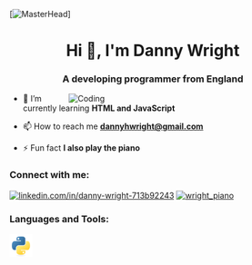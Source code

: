 [![MasterHead]([(https://64.media.tumblr.com/c5543874b9cbe98da1d20945a45e989b/tumblr_o5a5r9Z9O71tvppquo1_r1_1280.gifv)])]

<h1 align="center">Hi 👋, I'm Danny Wright</h1>
<h3 align="center">A developing programmer from England</h3>
<img align="right" alt="Coding" width="400" src="https://66.media.tumblr.com/1e4b7c44f265fd7682f353d0f20676c2/tumblr_mrfnyzgvim1rfjowdo1_500.gif">

- 🌱 I’m currently learning **HTML and JavaScript**

- 📫 How to reach me **dannyhwright@gmail.com**

- ⚡ Fun fact **I also play the piano**

<h3 align="left">Connect with me:</h3>
<p align="left">
<a href="https://linkedin.com/in/linkedin.com/in/danny-wright-713b92243" target="blank"><img align="center" src="https://raw.githubusercontent.com/rahuldkjain/github-profile-readme-generator/master/src/images/icons/Social/linked-in-alt.svg" alt="linkedin.com/in/danny-wright-713b92243" height="30" width="40" /></a>
<a href="https://instagram.com/wright_piano" target="blank"><img align="center" src="https://raw.githubusercontent.com/rahuldkjain/github-profile-readme-generator/master/src/images/icons/Social/instagram.svg" alt="wright_piano" height="30" width="40" /></a>
</p>

<h3 align="left">Languages and Tools:</h3>
<p align="left"> <a href="https://www.python.org" target="_blank" rel="noreferrer"> <img src="https://raw.githubusercontent.com/devicons/devicon/master/icons/python/python-original.svg" alt="python" width="40" height="40"/> </a> </p>
